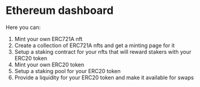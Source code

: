 # Ethereum dashboard

Here you can:

1. Mint your own ERC721A nft
2. Create a collection of ERC721A nfts and get a minting page for it
3. Setup a staking contract for your nfts that will reward stakers with your ERC20 token
4. Mint your own ERC20 token
5. Setup a staking pool for your ERC20 token
6. Provide a liquidity for your ERC20 token and make it available for swaps

